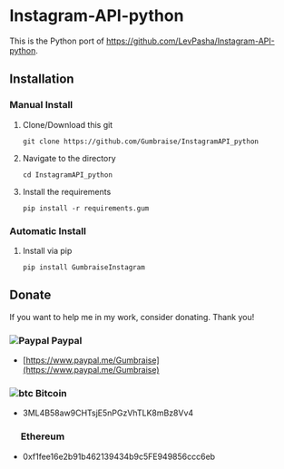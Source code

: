 # Instagram-API-python

This is the Python port of <a href="https://github.com/LevPasha/Instagram-API-python">https://github.com/LevPasha/Instagram-API-python</a>.

## Installation

### Manual Install

1. Clone/Download this git

    `git clone https://github.com/Gumbraise/InstagramAPI_python`

2. Navigate to the directory

    `cd InstagramAPI_python`

3. Install the requirements

    `pip install -r requirements.gum`

### Automatic Install

1. Install via pip

    `pip install GumbraiseInstagram`

## Donate

If you want to help me in my work, consider donating. Thank you!

### ![Paypal](https://raw.githubusercontent.com/reek/anti-adblock-killer/gh-pages/images/paypal.png) Paypal

- [https://www.paypal.me/Gumbraise](https://www.paypal.me/Gumbraise)

### ![btc](https://raw.githubusercontent.com/reek/anti-adblock-killer/gh-pages/images/bitcoin.png) Bitcoin

- 3ML4B58aw9CHTsjE5nPGzVhTLK8mBz8Vv4

### <img src="https://www.logolynx.com/images/logolynx/b0/b0839301e62a21664ea82d24ab1a0414.png" width="16" height="16" /> Ethereum

- 0xf1fee16e2b91b462139434b9c5FE949856ccc6eb
